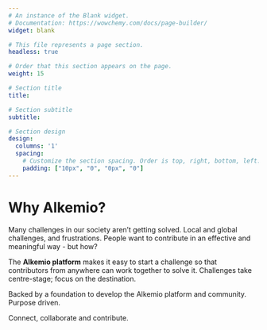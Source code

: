 ```yaml
---
# An instance of the Blank widget.
# Documentation: https://wowchemy.com/docs/page-builder/
widget: blank

# This file represents a page section.
headless: true

# Order that this section appears on the page.
weight: 15

# Section title
title: 

# Section subtitle
subtitle: 

# Section design
design:
  columns: '1'
  spacing:
    # Customize the section spacing. Order is top, right, bottom, left.
    padding: ["10px", "0", "0px", "0"]
---
```

# Why Alkemio?
Many challenges in our society aren’t getting solved. Local and global challenges, and frustrations. People want to contribute in an effective and meaningful way - but how?

The **Alkemio platform** makes it easy to start a challenge so that contributors from anywhere can work together to solve it. Challenges take centre-stage; focus on the destination.

Backed by a foundation to develop the Alkemio platform and community. Purpose driven.

Connect, collaborate and contribute.
